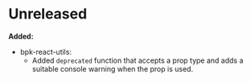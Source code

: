 # Unreleased

**Added:**
 - bpk-react-utils:
   - Added `deprecated` function that accepts a prop type and adds a suitable console warning when the prop is used.
